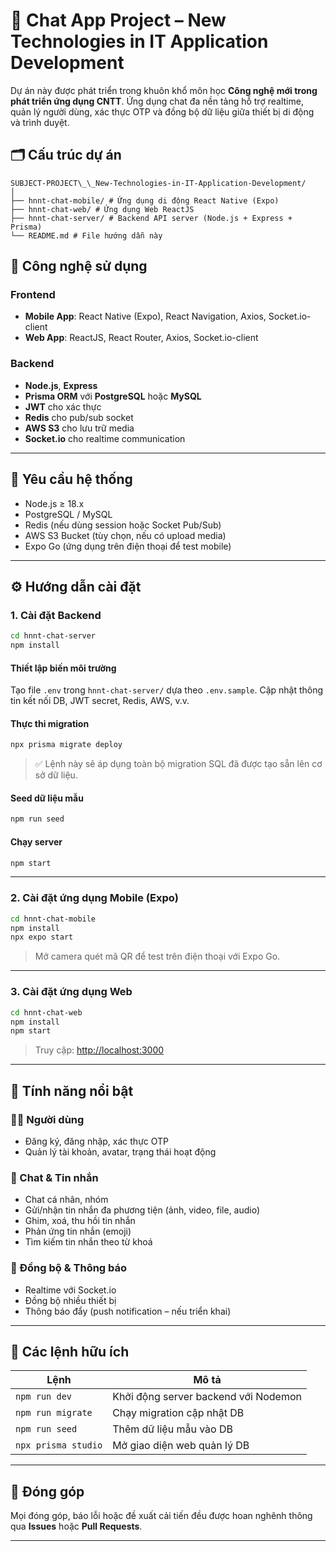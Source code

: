 # 💬 Chat App Project – New Technologies in IT Application Development

Dự án này được phát triển trong khuôn khổ môn học **Công nghệ mới trong phát triển ứng dụng CNTT**. Ứng dụng chat đa nền tảng hỗ trợ realtime, quản lý người dùng, xác thực OTP và đồng bộ dữ liệu giữa thiết bị di động và trình duyệt.

## 🗂️ Cấu trúc dự án

```
SUBJECT-PROJECT\_\_New-Technologies-in-IT-Application-Development/
│
├── hnnt-chat-mobile/ # Ứng dụng di động React Native (Expo)
├── hnnt-chat-web/ # Ứng dụng Web ReactJS
├── hnnt-chat-server/ # Backend API server (Node.js + Express + Prisma)
└── README.md # File hướng dẫn này

```

## 🚀 Công nghệ sử dụng

### Frontend

- **Mobile App**: React Native (Expo), React Navigation, Axios, Socket.io-client
- **Web App**: ReactJS, React Router, Axios, Socket.io-client

### Backend

- **Node.js**, **Express**
- **Prisma ORM** với **PostgreSQL** hoặc **MySQL**
- **JWT** cho xác thực
- **Redis** cho pub/sub socket
- **AWS S3** cho lưu trữ media
- **Socket.io** cho realtime communication

---

## 🧰 Yêu cầu hệ thống

- Node.js ≥ 18.x
- PostgreSQL / MySQL
- Redis (nếu dùng session hoặc Socket Pub/Sub)
- AWS S3 Bucket (tùy chọn, nếu có upload media)
- Expo Go (ứng dụng trên điện thoại để test mobile)

---

## ⚙️ Hướng dẫn cài đặt

### 1. Cài đặt Backend

```bash
cd hnnt-chat-server
npm install
```

#### Thiết lập biến môi trường

Tạo file `.env` trong `hnnt-chat-server/` dựa theo `.env.sample`. Cập nhật thông tin kết nối DB, JWT secret, Redis, AWS, v.v.

#### Thực thi migration

```bash
npx prisma migrate deploy
```

> ✅ Lệnh này sẽ áp dụng toàn bộ migration SQL đã được tạo sẵn lên cơ sở dữ liệu.

#### Seed dữ liệu mẫu

```bash
npm run seed
```

#### Chạy server

```bash
npm start
```

---

### 2. Cài đặt ứng dụng Mobile (Expo)

```bash
cd hnnt-chat-mobile
npm install
npx expo start
```

> Mở camera quét mã QR để test trên điện thoại với Expo Go.

---

### 3. Cài đặt ứng dụng Web

```bash
cd hnnt-chat-web
npm install
npm start
```

> Truy cập: [http://localhost:3000](http://localhost:3000)

---

## 🌟 Tính năng nổi bật

### 🧑‍💻 Người dùng

- Đăng ký, đăng nhập, xác thực OTP
- Quản lý tài khoản, avatar, trạng thái hoạt động

### 💬 Chat & Tin nhắn

- Chat cá nhân, nhóm
- Gửi/nhận tin nhắn đa phương tiện (ảnh, video, file, audio)
- Ghim, xoá, thu hồi tin nhắn
- Phản ứng tin nhắn (emoji)
- Tìm kiếm tin nhắn theo từ khoá

### 📲 Đồng bộ & Thông báo

- Realtime với Socket.io
- Đồng bộ nhiều thiết bị
- Thông báo đẩy (push notification – nếu triển khai)

---

## 📜 Các lệnh hữu ích

| Lệnh                | Mô tả                                |
| ------------------- | ------------------------------------ |
| `npm run dev`       | Khởi động server backend với Nodemon |
| `npm run migrate`   | Chạy migration cập nhật DB           |
| `npm run seed`      | Thêm dữ liệu mẫu vào DB              |
| `npx prisma studio` | Mở giao diện web quản lý DB          |

---

## 🤝 Đóng góp

Mọi đóng góp, báo lỗi hoặc đề xuất cải tiến đều được hoan nghênh thông qua **Issues** hoặc **Pull Requests**.

---
